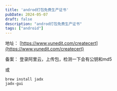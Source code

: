 ```yaml
---
title: 'androd打包免费生产证书'
pubDate: 2024-05-07
draft: false
description: "androd打包免费生产证书"
tags: ["android"]
---
```


地址：
[https://www.yunedit.com/createcert]{https://www.yunedit.com/createcert}

备案：
登录阿里云，上传包，检测一下会有公钥和md5

或
```
brew install jadx
jadx-gui
```